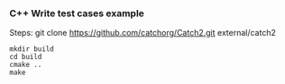 ### C++ Write test cases example

Steps:
	git clone https://github.com/catchorg/Catch2.git external/catch2
 
	mkdir build
	cd build
	cmake ..
	make

